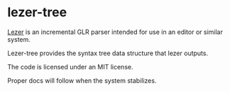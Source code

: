 # lezer-tree

[Lezer](https://github.com/lezer-parser/lezer) is an incremental GLR
parser intended for use in an editor or similar system.

Lezer-tree provides the syntax tree data structure that lezer outputs.

The code is licensed under an MIT license.

Proper docs will follow when the system stabilizes.

